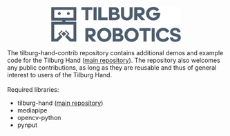 <p align="center">
<img src="images/logo.png" alt= "Tilburg Robotics" width="300px">
</p>

The tilburg-hand-contrib repository contains additional demos and example code for the Tilburg Hand ([main repository](https://github.com/TilburgRobotics/tilburg-hand)). The repository also welcomes any public contributions, as long as they are reusable and thus of general interest to users of the Tilburg Hand.<br/>
<br/>
Required libraries:<br/>
- tilburg-hand ([main repository](https://github.com/TilburgRobotics/tilburg-hand))<br/>
- mediapipe<br/>
- opencv-python<br/>
- pynput<br/>

